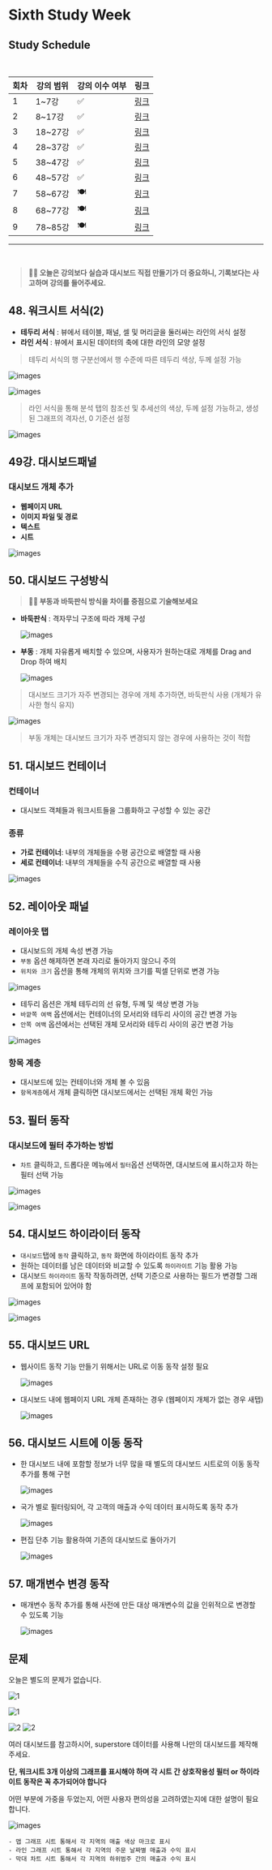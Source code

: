# Sixth Study Week


## Study Schedule
<br>

| 회차 | 강의 범위   | 강의 이수 여부 | 링크                                                                                                     |
|------|-------------|----------------|--------------------------------------------------------------------------------------------------------|
| 1    | 1~7강       | ✅              | [링크](https://www.youtube.com/watch?v=AXkaUrJs-Ko&list=PL87tgIIryGsa5vdz6MsaOEF8PK-YqK3fz&index=84)    |
| 2    | 8~17강      | ✅              | [링크](https://www.youtube.com/watch?v=AXkaUrJs-Ko&list=PL87tgIIryGsa5vdz6MsaOEF8PK-YqK3fz&index=75)    |
| 3    | 18~27강     | ✅              | [링크](https://www.youtube.com/watch?v=AXkaUrJs-Ko&list=PL87tgIIryGsa5vdz6MsaOEF8PK-YqK3fz&index=65)    |
| 4    | 28~37강     | ✅              | [링크](https://www.youtube.com/watch?v=e6J0Ljd6h44&list=PL87tgIIryGsa5vdz6MsaOEF8PK-YqK3fz&index=55)    |
| 5    | 38~47강     | ✅              | [링크](https://www.youtube.com/watch?v=AXkaUrJs-Ko&list=PL87tgIIryGsa5vdz6MsaOEF8PK-YqK3fz&index=45)    |
| 6    | 48~57강     | ✅              | [링크](https://www.youtube.com/watch?v=AXkaUrJs-Ko&list=PL87tgIIryGsa5vdz6MsaOEF8PK-YqK3fz&index=35)    |
| 7    | 58~67강     | 🍽️             | [링크](https://www.youtube.com/watch?v=AXkaUrJs-Ko&list=PL87tgIIryGsa5vdz6MsaOEF8PK-YqK3fz&index=25)    |
| 8    | 68~77강     | 🍽️             | [링크](https://www.youtube.com/watch?v=AXkaUrJs-Ko&list=PL87tgIIryGsa5vdz6MsaOEF8PK-YqK3fz&index=15)    |
| 9    | 78~85강     | 🍽️             | [링크](https://www.youtube.com/watch?v=AXkaUrJs-Ko&list=PL87tgIIryGsa5vdz6MsaOEF8PK-YqK3fz&index=5)     |
---

<br/>
<!-- 여기까진 그대로 둬 주세요-->

> **🧞‍♀️ 오늘은 강의보다 실습과 대시보드 직접 만들기가 더 중요하니, 기록보다는 사고하며 강의를 들어주세요.**

## 48. 워크시트 서식(2)

<!-- 워크시트에 관해 본 강의에서 알게 된 점을 적어주세요 -->
- **테두리 서식** : 뷰에서 테이블, 패널, 셀 및 머리글을 둘러싸는 라인의 서식 설정
- **라인 서식** : 뷰에서 표시된 데이터의 축에 대한 라인의 모양 설정

> 테두리 서식의 행 구분선에서 행 수준에 따른 테두리 색상, 두께 설정 가능

![images](https://github.com/Seokxkyu/dartb/blob/main/tableau/study/images/61.png)
    
![images](https://github.com/Seokxkyu/dartb/blob/main/tableau/study/images/62.png)


> 라인 서식을 통해 분석 탭의 참조선 및 추세선의 색상, 두께 설정 가능하고, 생성된 그래프의 격자선, 0 기준선 설정 

![images](https://github.com/Seokxkyu/dartb/blob/main/tableau/study/images/63.png)

## 49강. 대시보드패널

<!-- 대시보드패널 강의에서 알게 된 점을 적어주세요. -->
### 대시보드 개체 추가
- **웹페이지 URL**
- **이미지 파일 및 경로**
- **텍스트**
- **시트** 

![images](https://github.com/Seokxkyu/dartb/blob/main/tableau/study/images/64.png)

## 50. 대시보드 구성방식

<!-- 알게 된 점을 적고, 아래 질문에 답해보세요 :) -->

> **🧞‍♀️ 부동과 바둑판식 방식을 차이를 중점으로 기술해보세요**
- **바둑판식** : 격자무늬 구조에 따라 개체 구성

    ![images](https://github.com/Seokxkyu/dartb/blob/main/tableau/study/images/65.png)

- **부동** : 개체 자유롭게 배치할 수 있으며, 사용자가 원하는대로 개체를 Drag and Drop 하여 배치

    ![images](https://github.com/Seokxkyu/dartb/blob/main/tableau/study/images/66.png)

> 대시보드 크기가 자주 변경되는 경우에 개체 추가하면, 바둑판식 사용 (개체가 유사한 형식 유지)

![images](https://github.com/Seokxkyu/dartb/blob/main/tableau/study/images/67.png)

> 부동 개체는 대시보드 크기가 자주 변경되지 않는 경우에 사용하는 것이 적합

## 51. 대시보드 컨테이너
### 컨테이너
- 대시보드 객체들과 워크시트들을 그룹화하고 구성할 수 있는 공간

### 종류
- **가로 컨테이너**: 내부의 개체들을 수평 공간으로 배열할 때 사용
- **세로 컨테이너**: 내부의 개체들을 수직 공간으로 배열할 때 사용

![images](https://github.com/Seokxkyu/dartb/blob/main/tableau/study/images/68.png)


## 52. 레이아웃 패널
### 레이아웃 탭
- 대시보드의 개체 속성 변경 가능
- `부동` 옵션 해제하면 본래 자리로 돌아가지 않으니 주의
- `위치와 크기` 옵션을 통해 개체의 위치와 크기를 픽셀 단위로 변경 가능

![images](https://github.com/Seokxkyu/dartb/blob/main/tableau/study/images/69.png)

- 테두리 옵션은 개체 테두리의 선 유형, 두께 및 색상 변경 가능
- `바깥쪽 여백` 옵션에서는 컨테이너의 모서리와 테두리 사이의 공간 변경 가능
- `안쪽 여백` 옵션에서는 선택된 개체 모서리와 테두리 사이의 공간 변경 가능

![images](https://github.com/Seokxkyu/dartb/blob/main/tableau/study/images/610.png)

### 항목 계층
- 대시보드에 있는 컨테이너와 개체 볼 수 있음
- `항목계층`에서 개체 클릭하면 대시보드에서는 선택된 개체 확인 가능

## 53. 필터 동작

<!-- 필터 동작에 대해 알게 된 점을 적어주세요 -->
### 대시보드에 필터 추가하는 방법
- `차트` 클릭하고, 드롭다운 메뉴에서 `필터`옵션 선택하면, 대시보드에 표시하고자 하는 필터 선택 가능

![images](https://github.com/Seokxkyu/dartb/blob/main/tableau/study/images/612.png)

![images](https://github.com/Seokxkyu/dartb/blob/main/tableau/study/images/611.png)

## 54. 대시보드 하이라이터 동작

<!-- 하이라이터에 대해 알게 된 점을 적어주세요 -->
- `대시보드`탭에 `동작` 클릭하고, `동작` 화면에 하이라이트 동작 추가
- 원하는 데이터를 남은 데이터와 비교할 수 있도록 `하이라이트` 기능 활용 가능
- 대시보드 `하이라이트` 동작 작동하려면, 선택 기준으로 사용하는 필드가 변경할 그래프에 포함되어 있어야 함 

![images](https://github.com/Seokxkyu/dartb/blob/main/tableau/study/images/613.png)

![images](https://github.com/Seokxkyu/dartb/blob/main/tableau/study/images/614.png)


## 55. 대시보드 URL

<!-- URL에 대해 알게 된 점을 적어주세요 -->
- 웹사이트 동작 기능 만들기 위해서는 URL로 이동 동작 설정 필요

    ![images](https://github.com/Seokxkyu/dartb/blob/main/tableau/study/images/615.png)

- 대시보드 내에 웹페이지 URL 개체 존재하는 경우 (웹페이지 개체가 없는 경우 새탭)
    
    ![images](https://github.com/Seokxkyu/dartb/blob/main/tableau/study/images/616.png)


## 56. 대시보드 시트에 이동 동작

<!-- 대시보드 시트에 이동에 대해 알게 된 점을 적어주세요!-->
- 한 대시보드 내에 포함할 정보가 너무 많을 때 별도의 대시보드 시트로의 이동 동작 추가를 통해 구현

    ![images](https://github.com/Seokxkyu/dartb/blob/main/tableau/study/images/617.png)

- 국가 별로 필터링되어, 각 고객의 매출과 수익 데이터 표시하도록 동작 추가

    ![images](https://github.com/Seokxkyu/dartb/blob/main/tableau/study/images/618.png)

- 편집 단추 기능 활용하여 기존의 대시보드로 돌아가기

    ![images](https://github.com/Seokxkyu/dartb/blob/main/tableau/study/images/619.png)

## 57. 매개변수 변경 동작

<!-- 매개변수 변경 동작에 대해 알게 된 점을 적어주세요!-->

- 매개변수 동작 추가를 통해 사전에 만든 대상 매개변수의 값을 인위적으로 변경할 수 있도록 기능

    ![images](https://github.com/Seokxkyu/dartb/blob/main/tableau/study/images/620.png)

## 문제

오늘은 별도의 문제가 없습니다. 

![1](../study/img/3rd%20study/1688556627184.png)

![1](../study/img/3rd%20study/Global%20SuperStore%20Dashboard.png)

![2](../study/img/3rd%20study/images.jpeg)
![2](../study/img/3rd%20study/maxresdefault.jpg)

여러 대시보드를 참고하시어, superstore 데이터를 사용해 나만의 대시보드를 제작해주세요.

**단, 워크시트 3개 이상의 그래프를 표시해야 하며 각 시트 간 상호작용성 필터 or 하이라이트 동작은 꼭 추가되어야 합니다**

어떤 부분에 가중을 두었는지, 어떤 사용자 편의성을 고려하였는지에 대한 설명이 필요합니다.

![images](https://github.com/Seokxkyu/dartb/blob/main/tableau/study/images/621.png)

```
- 맵 그래프 시트 통해서 각 지역의 매출 색상 마크로 표시
- 라인 그래프 시트 통해서 각 지역의 주문 날짜별 매출과 수익 표시
- 막대 차트 시트 통해서 각 지역의 하위범주 간의 매출과 수익 표시
```